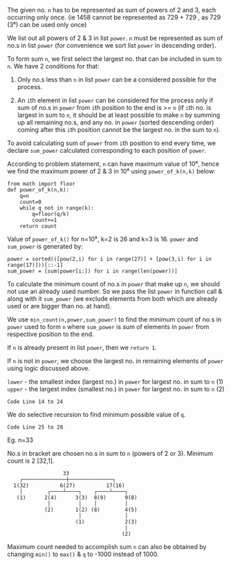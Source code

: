The given no. `n` has to be represented as sum of powers of 2 and 3, each occurring only once. (ie 1458 cannot be represented as 729 + 729 , as 729 (3⁶) can be used only once)

We list out all powers of 2 & 3 in list `power`. `n` must be represented as sum of no.s in list `power` (for convenience we sort list `power` in descending order).

To form sum `n`, we first select the largest no. that can be included in sum to `n`. We have 2 conditions for that:

1. Only no.s less than `n` in list `power` can be a considered possible for the process.

2. An `i`th element in list `power` can be considered for the process only if sum of no.s in `power` from `i`th position to the end is >= `n` (if `i`th no. is largest in sum to `n`, it should be at least possible to make `n` by summing up all remaining no.s, and any no. in `power` (sorted descending order) coming after this `i`th position cannot be the largest no. in the sum to `n`).

To avoid calculating sum of `power` from `i`th position to end every time, we declare `sum_power` calculated corresponding to each position of `power`.

According to problem statement, `n` can have maximum value of 10⁸, hence we find the maximum power of 2 & 3 in 10⁸ using `power_of_k(n,k)` below:
```
from math import floor
def power_of_k(n,k):
    q=n
    count=0
    while q not in range(k):
        q=floor(q/k)
        count+=1
    return count
```
Value of `power_of_k()` for n=10⁸, k=2 is 26 and k=3 is 16. `power` and `sum_power` is generated by:
```
power = sorted(([pow(2,i) for i in range(27)] + [pow(3,i) for i in range(17)]))[::-1]
sum_power = [sum(power[i:]) for i in range(len(power))]
```
To calculate the minimum count of no.s in `power` that make up `n`, we should not use an already used number. So we pass the list `power` in function call & along with it `sum_power` (we exclude elements from both which are already used or are bigger than no. at hand).

We use `min_count(n,power,sum_power)` to find the minimum count of no.s in `power` used to form `n` where `sum_power` is sum of elements in `power` from respective position to the end.

If `n` is already present in list `power`, then we `return 1`.

If `n` is not in `power`, we choose the largest no. in remaining elements of `power` using logic discussed above.

`lower` - the smallest index (largest no.) in `power` for largest no. in sum to `n` (1)<br>
`upper` - the largest index (smallest no.) in `power` for largest no. in sum to `n` (2)
```
Code Line 14 to 24
```
We do selective recursion to find minimum possible value of `q`.
```
Code Line 25 to 28
```
Eg.  n=33

No.s in bracket are chosen no.s in sum to `n` (powers of 2 or 3).
Minimum count is 2 [32,1].
```
                  33 
    ┌──────────────┼──────────────┐  
  1(32)          6(27)          17(16)
    │        ┌────┴────┐    ┌────┴────┐
   (1)      2(4)      3(3)  8(9)      9(8)
             │         │    │         │
            (2)       1(2) (8)        4(5)
                       │              │
                      (1)             2(3)
                                      │
                                     (2)
```
Maximum count needed to accomplish sum `n` can also be obtained by changing `min()` to `max()` & `q` to -1000 instead of 1000.